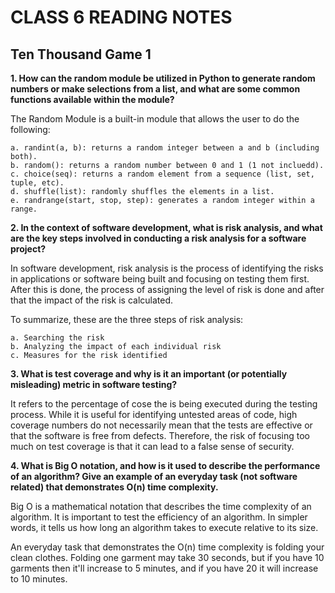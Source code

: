 # CLASS 6 READING NOTES


## Ten Thousand Game 1


**1. How can the random module be utilized in Python to generate random numbers or make selections from a list, and 
what are some common functions available within the module?**

The Random Module is a built-in module that allows the user to do the following:

    a. randint(a, b): returns a random integer between a and b (including both).
    b. random(): returns a random number between 0 and 1 (1 not incluedd).
    c. choice(seq): returns a random element from a sequence (list, set, tuple, etc).
    d. shuffle(list): randomly shuffles the elements in a list.
    e. randrange(start, stop, step): generates a random integer within a range. 
    

**2. In the context of software development, what is risk analysis, and what are the key steps involved in conducting 
a risk analysis for a software project?**

In software development, risk analysis is the process of identifying the risks in applications or software being built
and focusing on testing them first. After this is done, the process of assigning the level of risk is done and after 
that the impact of the risk is calculated. 

To summarize, these are the three steps of risk analysis:

    a. Searching the risk
    b. Analyzing the impact of each individual risk
    c. Measures for the risk identified


**3. What is test coverage and why is it an important (or potentially misleading) metric in software testing?**

It refers to the percentage of cose the is being executed during the testing process. While it is useful for identifying
untested areas of code, high coverage numbers do not necessarily mean that the tests are effective or that the software
is free from defects. Therefore, the risk of focusing too much on test coverage is that it can lead to a false sense of 
security.
    

**4. What is Big O notation, and how is it used to describe the performance of an algorithm? Give an example of an 
everyday task (not software related) that demonstrates O(n) time complexity.**

Big O is a mathematical notation that describes the time complexity of an algorithm. It is important to test the 
efficiency of an algorithm. In simpler words, it tells us how long an algorithm takes to execute relative to its size. 

An everyday task that demonstrates the O(n) time complexity is folding your clean clothes. Folding one garment may take
30 seconds, but if you have 10 garments then it'll increase to 5 minutes, and if you have 20 it will increase to 10 
minutes.

